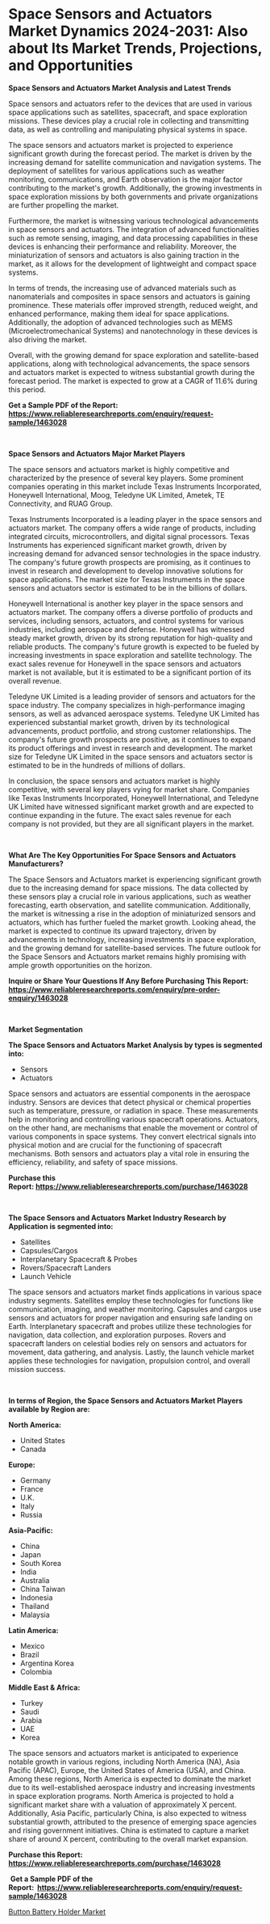 <p><h1>Space Sensors and Actuators Market Dynamics 2024-2031: Also about Its Market Trends, Projections, and Opportunities</h1></p><p><strong>Space Sensors and Actuators Market Analysis and Latest Trends</strong></p>
<p><p>Space sensors and actuators refer to the devices that are used in various space applications such as satellites, spacecraft, and space exploration missions. These devices play a crucial role in collecting and transmitting data, as well as controlling and manipulating physical systems in space.</p><p>The space sensors and actuators market is projected to experience significant growth during the forecast period. The market is driven by the increasing demand for satellite communication and navigation systems. The deployment of satellites for various applications such as weather monitoring, communications, and Earth observation is the major factor contributing to the market's growth. Additionally, the growing investments in space exploration missions by both governments and private organizations are further propelling the market.</p><p>Furthermore, the market is witnessing various technological advancements in space sensors and actuators. The integration of advanced functionalities such as remote sensing, imaging, and data processing capabilities in these devices is enhancing their performance and reliability. Moreover, the miniaturization of sensors and actuators is also gaining traction in the market, as it allows for the development of lightweight and compact space systems.</p><p>In terms of trends, the increasing use of advanced materials such as nanomaterials and composites in space sensors and actuators is gaining prominence. These materials offer improved strength, reduced weight, and enhanced performance, making them ideal for space applications. Additionally, the adoption of advanced technologies such as MEMS (Microelectromechanical Systems) and nanotechnology in these devices is also driving the market.</p><p>Overall, with the growing demand for space exploration and satellite-based applications, along with technological advancements, the space sensors and actuators market is expected to witness substantial growth during the forecast period. The market is expected to grow at a CAGR of 11.6% during this period.</p></p>
<p><strong>Get a Sample PDF of the Report:&nbsp; <a href="https://www.reliableresearchreports.com/enquiry/request-sample/1463028">https://www.reliableresearchreports.com/enquiry/request-sample/1463028</a></strong></p>
<p>&nbsp;</p>
<p><strong>Space Sensors and Actuators Major Market Players</strong></p>
<p><p>The space sensors and actuators market is highly competitive and characterized by the presence of several key players. Some prominent companies operating in this market include Texas Instruments Incorporated, Honeywell International, Moog, Teledyne UK Limited, Ametek, TE Connectivity, and RUAG Group.</p><p>Texas Instruments Incorporated is a leading player in the space sensors and actuators market. The company offers a wide range of products, including integrated circuits, microcontrollers, and digital signal processors. Texas Instruments has experienced significant market growth, driven by increasing demand for advanced sensor technologies in the space industry. The company's future growth prospects are promising, as it continues to invest in research and development to develop innovative solutions for space applications. The market size for Texas Instruments in the space sensors and actuators sector is estimated to be in the billions of dollars.</p><p>Honeywell International is another key player in the space sensors and actuators market. The company offers a diverse portfolio of products and services, including sensors, actuators, and control systems for various industries, including aerospace and defense. Honeywell has witnessed steady market growth, driven by its strong reputation for high-quality and reliable products. The company's future growth is expected to be fueled by increasing investments in space exploration and satellite technology. The exact sales revenue for Honeywell in the space sensors and actuators market is not available, but it is estimated to be a significant portion of its overall revenue.</p><p>Teledyne UK Limited is a leading provider of sensors and actuators for the space industry. The company specializes in high-performance imaging sensors, as well as advanced aerospace systems. Teledyne UK Limited has experienced substantial market growth, driven by its technological advancements, product portfolio, and strong customer relationships. The company's future growth prospects are positive, as it continues to expand its product offerings and invest in research and development. The market size for Teledyne UK Limited in the space sensors and actuators sector is estimated to be in the hundreds of millions of dollars.</p><p>In conclusion, the space sensors and actuators market is highly competitive, with several key players vying for market share. Companies like Texas Instruments Incorporated, Honeywell International, and Teledyne UK Limited have witnessed significant market growth and are expected to continue expanding in the future. The exact sales revenue for each company is not provided, but they are all significant players in the market.</p></p>
<p>&nbsp;</p>
<p><strong>What Are The Key Opportunities For Space Sensors and Actuators Manufacturers?</strong></p>
<p><p>The Space Sensors and Actuators market is experiencing significant growth due to the increasing demand for space missions. The data collected by these sensors play a crucial role in various applications, such as weather forecasting, earth observation, and satellite communication. Additionally, the market is witnessing a rise in the adoption of miniaturized sensors and actuators, which has further fueled the market growth. Looking ahead, the market is expected to continue its upward trajectory, driven by advancements in technology, increasing investments in space exploration, and the growing demand for satellite-based services. The future outlook for the Space Sensors and Actuators market remains highly promising with ample growth opportunities on the horizon.</p></p>
<p><strong>Inquire or Share Your Questions If Any Before Purchasing This Report: <a href="https://www.reliableresearchreports.com/enquiry/pre-order-enquiry/1463028">https://www.reliableresearchreports.com/enquiry/pre-order-enquiry/1463028</a></strong></p>
<p>&nbsp;</p>
<p><strong>Market Segmentation</strong></p>
<p><strong>The Space Sensors and Actuators Market Analysis by types is segmented into:</strong></p>
<p><ul><li>Sensors</li><li>Actuators</li></ul></p>
<p><p>Space sensors and actuators are essential components in the aerospace industry. Sensors are devices that detect physical or chemical properties such as temperature, pressure, or radiation in space. These measurements help in monitoring and controlling various spacecraft operations. Actuators, on the other hand, are mechanisms that enable the movement or control of various components in space systems. They convert electrical signals into physical motion and are crucial for the functioning of spacecraft mechanisms. Both sensors and actuators play a vital role in ensuring the efficiency, reliability, and safety of space missions.</p></p>
<p><strong>Purchase this Report:&nbsp;<a href="https://www.reliableresearchreports.com/purchase/1463028">https://www.reliableresearchreports.com/purchase/1463028</a></strong></p>
<p>&nbsp;</p>
<p><strong>The Space Sensors and Actuators Market Industry Research by Application is segmented into:</strong></p>
<p><ul><li>Satellites</li><li>Capsules/Cargos</li><li>Interplanetary Spacecraft & Probes</li><li>Rovers/Spacecraft Landers</li><li>Launch Vehicle</li></ul></p>
<p><p>The space sensors and actuators market finds applications in various space industry segments. Satellites employ these technologies for functions like communication, imaging, and weather monitoring. Capsules and cargos use sensors and actuators for proper navigation and ensuring safe landing on Earth. Interplanetary spacecraft and probes utilize these technologies for navigation, data collection, and exploration purposes. Rovers and spacecraft landers on celestial bodies rely on sensors and actuators for movement, data gathering, and analysis. Lastly, the launch vehicle market applies these technologies for navigation, propulsion control, and overall mission success.</p></p>
<p>&nbsp;</p>
<p><strong>In terms of Region, the Space Sensors and Actuators Market Players available by Region are:</strong></p>
<p>
    <p> <strong> North America: </strong>
        <ul>
            <li>United States</li>
            <li>Canada</li>
        </ul>
        </p> 
    <p> <strong> Europe: </strong>
        <ul>
            <li>Germany</li>
            <li>France</li>
            <li>U.K.</li>
            <li>Italy</li>
            <li>Russia</li>
        </ul>
        </p> 
    <p> <strong> Asia-Pacific: </strong>
        <ul>
            <li>China</li>
            <li>Japan</li>
            <li>South Korea</li>
            <li>India</li>
            <li>Australia</li>
            <li>China Taiwan</li>
            <li>Indonesia</li>
            <li>Thailand</li>
            <li>Malaysia</li>
        </ul>
        </p> 
    <p> <strong> Latin America: </strong>
        <ul>
            <li>Mexico</li>
            <li>Brazil</li>
            <li>Argentina Korea</li>
            <li>Colombia</li>
        </ul>
        </p> 
    <p> <strong> Middle East & Africa: </strong>
        <ul>
            <li>Turkey</li>
            <li>Saudi</li>
            <li>Arabia</li>
            <li>UAE</li>
            <li>Korea</li>
        </ul>
    </p>
    </p>
<p><p>The space sensors and actuators market is anticipated to experience notable growth in various regions, including North America (NA), Asia Pacific (APAC), Europe, the United States of America (USA), and China. Among these regions, North America is expected to dominate the market due to its well-established aerospace industry and increasing investments in space exploration programs. North America is projected to hold a significant market share with a valuation of approximately X percent. Additionally, Asia Pacific, particularly China, is also expected to witness substantial growth, attributed to the presence of emerging space agencies and rising government initiatives. China is estimated to capture a market share of around X percent, contributing to the overall market expansion.</p></p>
<p><strong>Purchase this Report: <a href="https://www.reliableresearchreports.com/purchase/1463028">https://www.reliableresearchreports.com/purchase/1463028</a></strong></p>
<p>&nbsp;<strong>Get a Sample PDF of the Report:&nbsp;&nbsp;<a href="https://www.reliableresearchreports.com/enquiry/request-sample/1463028">https://www.reliableresearchreports.com/enquiry/request-sample/1463028</a></strong></p>
<p><strong></strong></p>
<p><p><a href="https://github.com/Triciasol/Market-Research-Report-List-1/blob/main/button-battery-holder-market.md">Button Battery Holder Market</a></p></p>
